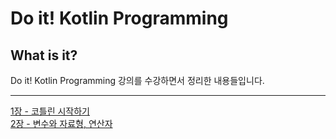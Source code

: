 # Do it! Kotlin Programming

## What is it?

Do it! Kotlin Programming 강의를 수강하면서 정리한 내용들입니다.

---
[1장 - 코틀린 시작하기](/note/1장.md)   
[2장 - 변수와 자료형, 연산자](/note/2장.md)
